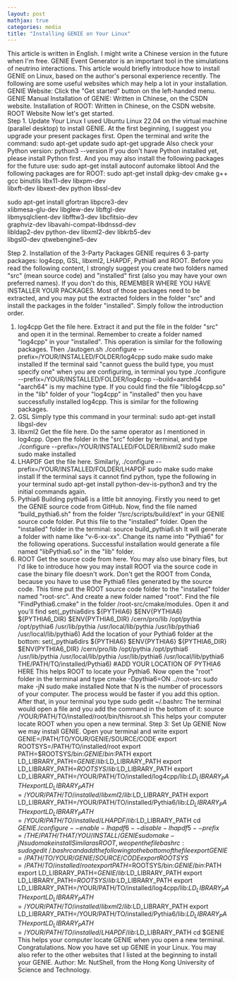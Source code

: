```yaml
---
layout: post
mathjax: true
categories: media
title: "Installing GENIE on Your Linux"
---
```

This article is written in English. I might write a Chinese version in the future when I'm free.
GENIE Event Generator is an important tool in the simulations of neutrino interactions. This article would briefly introduce how to install GENIE on Linux, based on the author's personal experience recently.
The following are some useful websites which may help a lot in your installation. 
GENIE Website: Click the "Get started" button on the left-handed menu. 
GENIE Manual
Installation of GENIE: Written in Chinese, on the CSDN website.
Installation of ROOT: Written in Chinese, on the CSDN website.
ROOT Website
Now let's get started.  
Step 1. Update Your Linux
I used Ubuntu Linux 22.04 on the virtual machine (parallel desktop) to install GENIE. At the first beginning, I suggest you upgrade your present packages first. Open the terminal and write the command:
sudo apt-get update
sudo apt-get upgrade
Also check your Python version:
python3 --version
If you don't have Python installed yet, please install Python first.
And you may also install the following packages for the future use:
sudo apt-get install autoconf automake libtool
And the following packages are for ROOT:
sudo apt-get install dpkg-dev cmake g++ gcc binutils libx11-dev libxpm-dev \
libxft-dev libxext-dev python libssl-dev

sudo apt-get install gfortran libpcre3-dev \
xlibmesa-glu-dev libglew-dev libftgl-dev \
libmysqlclient-dev libfftw3-dev libcfitsio-dev \
graphviz-dev libavahi-compat-libdnssd-dev \
libldap2-dev python-dev libxml2-dev libkrb5-dev \
libgsl0-dev qtwebengine5-dev

Step 2. Installation of the 3-Party Packages
GENIE requires 6 3-party packages: log4cpp, GSL, libxml2, LHAPDF, Pythia6 and ROOT.
Before you read the following content, I strongly suggest you create two folders named "src" (mean source code) and "installed" first (also you may have your own preferred names). If you don't do this, REMEMBER WHERE YOU HAVE INSTALLER YOUR PACKAGES. Most of those packages need to be extracted, and you may put the extracted folders in the folder "src" and install the packages in the folder "installed".
Simply follow the introduction order. 
1. log4cpp
Get the file here. Extract it and put the file in the folder "src" and open it in the terminal. Remember to create a folder named "log4cpp" in your "installed". This operation is similar for the following packages. Then
./autogen.sh
./configure --prefix=/YOUR/INSTALLED/FOLDER/log4cpp
sudo make
sudo make installed
If the terminal said "cannot guess the build type, you must specify one" when you are configuring, in terminal you type
./configure --prefix=/YOUR/INSTALLED/FOLDER/log4cpp --build=aarch64 
"aarch64" is my machine type.
If you could find the file "liblog4cpp.so" in the "lib" folder of your "log4cpp" in "installed" then you have successfully installed log4cpp. This is similar for the following packages.
2. GSL
Simply type this command in your terminal:
sudo apt-get install libgsl-dev
3. libxml2
Get the file here.  Do the same operator as I mentioned in log4cpp. Open the folder in the "src" folder by terminal, and type
./configure --prefix=/YOUR/INSTALLED/FOLDER/libxml2
sudo make
sudo make installed
4. LHAPDF
Get the file here. Similarly,
./configure --prefix=/YOUR/INSTALLED/FOLDER/LHAPDF
sudo make
sudo make install
If the terminal says it cannot find python, type the following in your terminal
sudo apt-get install python-dev-is-python3
and try the initial commands again.
5. Pythia6
Building pythia6 is a little bit annoying. Firstly you need to get the GENIE source code from GitHub. Now, find the file named “build_pythia6.sh" from the folder “/src/scripts/build/ext“ in your GENIE source code folder. Put this file to the "installed" folder. Open the "installed" folder in the terminal:
source build_pythia6.sh
It will generate a folder with name like "v-6-xx-xx". Change its name into "Pythia6" for the following operations. Successful installation would generate a file named "libPythia6.so" in the "lib" folder.
6. ROOT
Get the source code from here. You may also use binary files, but I'd like to introduce how you may install ROOT via the source code in case the binary file doesn't work. Don't get the ROOT from Conda, because you have to use the Pythia6 files generated by the source code.
This time put the ROOT source code folder to the "installed" folder named "root-src". And create a new folder named "root". Find the file "FindPythia6.cmake" in the folder /root-src/cmake/modules. Open it and you'll find
set(_pythia6dirs
  ${PYTHIA6}
  $ENV{PYTHIA6}
  ${PYTHIA6_DIR}
  $ENV{PYTHIA6_DIR}
  /cern/pro/lib
  /opt/pythia
  /opt/pythia6
  /usr/lib/pythia
  /usr/local/lib/pythia
  /usr/lib/pythia6
  /usr/local/lib/pythia6)
Add the location of your Pythia6 folder at the bottom:
set(_pythia6dirs
  ${PYTHIA6}
  $ENV{PYTHIA6}
  ${PYTHIA6_DIR}
  $ENV{PYTHIA6_DIR}
  /cern/pro/lib
  /opt/pythia
  /opt/pythia6
  /usr/lib/pythia
  /usr/local/lib/pythia
  /usr/lib/pythia6
  /usr/local/lib/pythia6
  THE/PATH/TO/installed/Pythia6) #ADD YOUR LOCATION OF PYTHIA6 HERE
This helps ROOT to locate your Pythia6. Now open the "root" folder in the terminal and type
cmake -Dpythia6=ON ../root-src
sudo make -jN
sudo make installed
Note that N is the number of processors of your computer. The process would be faster if you add this option.
After that, in your terminal you type
sudo gedit ~/.bashrc
The terminal would open a file and you add the command in the bottom of it:
source /YOUR/PATH/TO/installed/root/bin/thisroot.sh
This helps your computer locate ROOT when you open a new terminal.
Step 3: Set Up GENIE
Now we may install GENIE. Open your terminal and write
export GENIE=/PATH/TO/YOUR/GENIE/SOURCE/CODE
export ROOTSYS=/PATH/TO/installed/root
export PATH=$ROOTSYS/bin:$GENIE/bin:$PATH
export LD_LIBRARY_PATH=$GENIE/lib:$LD_LIBRARY_PATH
export LD_LIBRARY_PATH=$ROOTSYS/lib:$LD_LIBRARY_PATH
export LD_LIBRARY_PATH=/YOUR/PATH/TO/installed/log4cpp/lib:$LD_LIBRARY_PATH
export LD_LIBRARY_PATH=/YOUR/PATH/TO/installed/libxml2/lib:$LD_LIBRARY_PATH
export LD_LIBRARY_PATH=/YOUR/PATH/TO/installed/Pythia6/lib:$LD_LIBRARY_PATH
export LD_LIBRARY_PATH=/YOUR/PATH/TO/installed/LHAPDF/lib:$LD_LIBRARY_PATH
cd $GENIE
./configure --enable-lhapdf6 --disable-lhapdf5 --prefix=/THE/PATH/THAT/YOU/INSTALL/GENIE
sudo make -jN
sudo make install
Similar as ROOT, we open the file bashrc:
sudo gedit ~/.bashrc
and add the following to the bottom of the file
export GENIE=/PATH/TO/YOUR/GENIE/SOURCE/CODE
export ROOTSYS=/PATH/TO/installed/root
export PATH=$ROOTSYS/bin:$GENIE/bin:$PATH
export LD_LIBRARY_PATH=$GENIE/lib:$LD_LIBRARY_PATH
export LD_LIBRARY_PATH=$ROOTSYS/lib:$LD_LIBRARY_PATH
export LD_LIBRARY_PATH=/YOUR/PATH/TO/installed/log4cpp/lib:$LD_LIBRARY_PATH
export LD_LIBRARY_PATH=/YOUR/PATH/TO/installed/libxml2/lib:$LD_LIBRARY_PATH
export LD_LIBRARY_PATH=/YOUR/PATH/TO/installed/Pythia6/lib:$LD_LIBRARY_PATH
export LD_LIBRARY_PATH=/YOUR/PATH/TO/installed/LHAPDF/lib:$LD_LIBRARY_PATH
cd $GENIE
This helps your computer locate GENIE when you open a new terminal.
Congratulations. Now you have set up GENIE in your Linux. You may also refer to the other websites that I listed at the beginning to install your GENIE.
Author: Mr. NutShell, from the Hong Kong University of Science and Technology.
